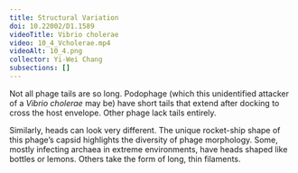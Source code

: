 ```yaml
---
title: Structural Variation
doi: 10.22002/D1.1589
videoTitle: Vibrio cholerae
video: 10_4_Vcholerae.mp4
videoAlt: 10_4.png
collector: Yi-Wei Chang
subsections: []
---
```


Not all phage tails are so long. Podophage (which this unidentified attacker of a *Vibrio cholerae* may be) have short tails that extend after docking to cross the host envelope. Other phage lack tails entirely.

Similarly, heads can look very different. The unique rocket-ship shape of this phage’s capsid highlights the diversity of phage morphology. Some, mostly infecting archaea in extreme environments, have heads shaped like bottles or lemons. Others take the form of long, thin filaments.

